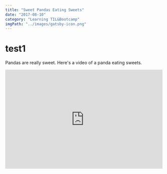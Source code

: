 ```yaml
---
title: "Sweet Pandas Eating Sweets"
date: "2017-08-10"
category: "Learning TIL&Bootcamp"
imgPath: "../images/gatsby-icon.png"
---
```


# test1
Pandas are really sweet.
Here's a video of a panda eating sweets.

<iframe width="500" height="315" src="https://www.youtube.com/embed/4n0xNbfJLR8" frameborder="0" allowfullscreen></iframe>


